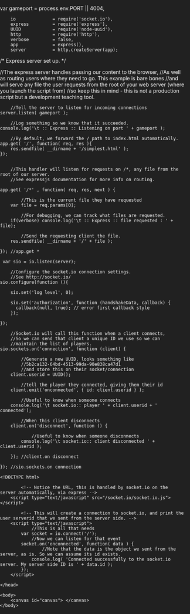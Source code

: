 var 
        gameport        = process.env.PORT || 4004,
		
        io              = require('socket.io'),
        express         = require('express'),
        UUID            = require('node-uuid'),
		http			= require('http'),
        verbose         = false,
        app             = express(),
		server			= http.createServer(app);
		

/* Express server set up. */

//The express server handles passing our content to the browser,
//As well as routing users where they need to go. This example is bare bones
//and will serve any file the user requests from the root of your web server (where you launch the script from)
//so keep this in mind - this is not a production script but a development teaching tool.

        //Tell the server to listen for incoming connections
    server.listen( gameport );

        //Log something so we know that it succeeded.
    console.log('\t :: Express :: Listening on port ' + gameport );

        //By default, we forward the / path to index.html automatically.
    app.get( '/', function( req, res ){ 
        res.sendfile( __dirname + '/simplest.html' );
    });


        //This handler will listen for requests on /*, any file from the root of our server.
        //See expressjs documentation for more info on routing.

    app.get( '/*' , function( req, res, next ) {

            //This is the current file they have requested
        var file = req.params[0]; 

            //For debugging, we can track what files are requested.
        if(verbose) console.log('\t :: Express :: file requested : ' + file);

            //Send the requesting client the file.
        res.sendfile( __dirname + '/' + file );

    }); //app.get *
	
	 var sio = io.listen(server);

        //Configure the socket.io connection settings. 
        //See http://socket.io/
    sio.configure(function (){

        sio.set('log level', 0);

        sio.set('authorization', function (handshakeData, callback) {
          callback(null, true); // error first callback style 
        });

    });

        //Socket.io will call this function when a client connects, 
        //So we can send that client a unique ID we use so we can 
        //maintain the list of players.
    sio.sockets.on('connection', function (client) {
        
            //Generate a new UUID, looks something like 
            //5b2ca132-64bd-4513-99da-90e838ca47d1
            //and store this on their socket/connection
        client.userid = UUID();

            //tell the player they connected, giving them their id
        client.emit('onconnected', { id: client.userid } );

            //Useful to know when someone connects
        console.log('\t socket.io:: player ' + client.userid + ' connected');
        
            //When this client disconnects
        client.on('disconnect', function () {

                //Useful to know when someone disconnects
            console.log('\t socket.io:: client disconnected ' + client.userid );

        }); //client.on disconnect
     
    }); //sio.sockets.on connection
    
    <!DOCTYPE html>
<html>
	<head>
		<title> Real time multi-player games with HTML5</title>
		<style type="text/css">
			html , body {
				background: #212121; 
				color: #fff; 
				margin: 0; 
				padding: 0;
			}
			#canvas {
				position: absolute;
				left: 0; right: 0; top: 0; bottom: 0; 
				margin: auto;
			}
		</style>
	 	
		 	<!-- Notice the URL, this is handled by socket.io on the server automatically, via express -->
		<script type="text/javascript" src="/socket.io/socket.io.js"></script>
		
			<!-- This will create a connection to socket.io, and print the user serverid that we sent from the server side. --> 
		<script type="text/javascript">
				//This is all that needs
			var socket = io.connect('/');
				//Now we can listen for that event
			socket.on('onconnected', function( data ) {
					//Note that the data is the object we sent from the server, as is. So we can assume its id exists. 
		  		console.log( 'Connected successfully to the socket.io server. My server side ID is ' + data.id );
		  	});
		</script>

	</head>

	<body>
		<canvas id="canvas"> </canvas>	
	</body>
</html>
